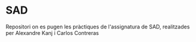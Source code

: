 # SAD
Repositori on es pugen les pràctiques de l'assignatura de SAD, realitzades per Alexandre Kanj i Carlos Contreras
